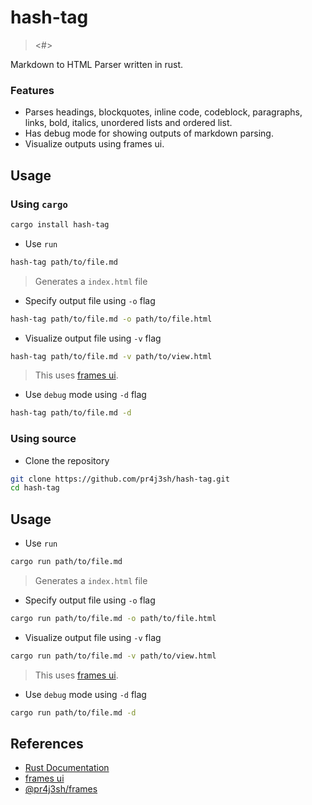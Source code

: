 # hash-tag

> <#>

Markdown to HTML Parser written in rust.

### Features

- Parses headings, blockquotes, inline code, codeblock, paragraphs, links, bold, italics, unordered lists and ordered list.
- Has debug mode for showing outputs of markdown parsing.
- Visualize outputs using frames ui.

## Usage

### Using `cargo`

```bash
cargo install hash-tag
```

- Use `run`

```bash
hash-tag path/to/file.md
```

> Generates a `index.html` file

- Specify output file using `-o` flag

```bash
hash-tag path/to/file.md -o path/to/file.html
```

- Visualize output file using `-v` flag

```bash
hash-tag path/to/file.md -v path/to/view.html
```

> This uses [frames ui](https://pr4j3sh.github.io/ui/).

- Use `debug` mode using `-d` flag

```bash
hash-tag path/to/file.md -d
```

### Using source

- Clone the repository

```bash
git clone https://github.com/pr4j3sh/hash-tag.git
cd hash-tag
```

## Usage

- Use `run`

```bash
cargo run path/to/file.md
```

> Generates a `index.html` file

- Specify output file using `-o` flag

```bash
cargo run path/to/file.md -o path/to/file.html
```

- Visualize output file using `-v` flag

```bash
cargo run path/to/file.md -v path/to/view.html
```

> This uses [frames ui](https://pr4j3sh.github.io/ui/).

- Use `debug` mode using `-d` flag

```bash
cargo run path/to/file.md -d
```

## References

- [Rust Documentation](https://www.rust-lang.org/learn/get-started)
- [frames ui](https://pr4j3sh.github.io/ui/)
- [@pr4j3sh/frames](https://github.com/pr4j3sh/frames)
